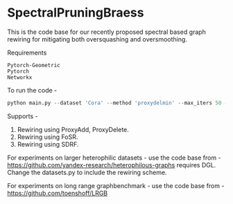 # SpectralPruningBraess
This is the code base for our recently proposed spectral based graph rewiring for mitigating both oversquashing and oversmoothing.


Requirements

```
Pytorch-Geometric
Pytorch
Networkx
```

To run the code -

```Python
python main.py --dataset 'Cora' --method 'proxydelmin' --max_iters 50 --out 'Planetoid.csv' --existing_graph None
```

Supports -

1. Rewiring using ProxyAdd, ProxyDelete.
2. Rewiring using FoSR.
3. Rewiring using SDRF.

For experiments on larger heterophilic datasets - use the code base from - https://github.com/yandex-research/heterophilous-graphs requires DGL. Change the datasets.py to include the rewiring scheme.

For experiments on long range graphbenchmark - use the code base from - https://github.com/toenshoff/LRGB 





